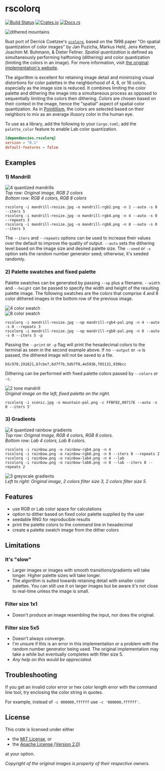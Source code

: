 # rscolorq
[![Build Status](https://travis-ci.com/okaneco/rscolorq.svg?branch=master)](https://travis-ci.com/okaneco/rscolorq)
[![Crates.io](https://img.shields.io/crates/v/rscolorq.svg)](https://crates.io/crates/rscolorq)
[![Docs.rs](https://docs.rs/rscolorq/badge.svg)](https://docs.rs/rscolorq)

![dithered mountains](gfx/mountain-colors6-repeats4.png)

Rust port of Derrick Coetzee's [`scolorq`][scolorq], based on the 1998 paper
"On spatial quantization of color images" by Jan Puzicha, Markus Held, Jens
Ketterer, Joachim M. Buhmann, & Dieter Fellner. *Spatial quantization* is
defined as simultaneously performing halftoning (dithering) and color
quantization (limiting the colors in an image). For more information, visit
[the original implementation's website][scolorq].

The algorithm is excellent for retaining image detail and minimizing visual
distortions for color palettes in the neighborhood of 4, 8, or 16 colors,
especially as the image size is reduced. It combines limiting the color palette
and dithering the image into a simultaneous process as opposed to sequentially
limiting the colors then dithering. Colors are chosen based on their context in
the image, hence the "spatial" aspect of spatial color quantization. As in
[Pointillism][Pointillism], the colors are selected based on their neighbors to
mix as an average illusory color in the human eye.

[scolorq]: http://people.eecs.berkeley.edu/~dcoetzee/downloads/scolorq/
[Pointillism]: https://en.wikipedia.org/wiki/Pointillism#Gallery

To use as a library, add the following to your `Cargo.toml`; add the
`palette_color` feature to enable Lab color quantization.

```toml
[dependencies.rscolorq]
version = "0.1"
default-features = false
```

## Examples

### 1) Mandrill

![4 quantized mandrills](/gfx/mandrill-montage.png)  
*Top row: Original image, RGB 2 colors*  
*Bottom row: RGB 4 colors, RGB 8 colors*  

```
rscolorq -i mandrill-resize.jpg -o mandrill-rgb2.png -n 2 --auto -s 0 --iters 5
rscolorq -i mandrill-resize.jpg -o mandrill-rgb4.png -n 4 --auto -s 0 --repeats 3
rscolorq -i mandrill-resize.jpg -o mandrill-rgb8.png -n 8 --auto -s 0 --iters 5
```

The `--iters` and `--repeats` options can be used to increase their values over
the default to improve the quality of output. `--auto` sets the dithering
level based on the image size and desired palette size. The `--seed` or `-s`
option sets the random number generator seed; otherwise, it's seeded randomly.

### 2) Palette swatches and fixed palette

Palette swatches can be generated by passing `--op` plus a filename. `--width`
and `--height` can be passed to specify the width and height of the resulting
palette image. The following swatches are the colors that comprise 4 and 8 color
dithered images in the bottom row of the previous image.

![4 color swatch](/gfx/mandrill-rgb4-pal.png)  
![8 color swatch](/gfx/mandrill-rgb8-pal.png)  

```
rscolorq -i mandrill-resize.jpg --op mandrill-rgb4-pal.png -n 4 --auto -s 0 --repeats 3
rscolorq -i mandrill-resize.jpg --op mandrill-rgb8-pal.png -n 8 --auto -s 0 --iters 5 -p
```

Passing the `--print` or `-p` flag will print the hexadecimal colors to the
terminal as seen in the second example above. If no `--output` or `-o` is
passed, the dithered image will not be saved to a file.

```
b5c970,191821,b7cbe7,6d7f7b,5db7f0,4e5936,f05131,939bcc
```

Dithering can be performed with fixed palette colors passed by `--colors` or
`-c`.

![2 tone mandrill](/gfx/mountain.jpg)  
*Original image on the left, fixed palette on the right.*

```
rscolorq -i scenic.jpg -o mountain-pal.png -c FFBF82,09717E --auto -s 0 --iters 5`
```

### 3) Gradients

![4 quantized rainbow gradients](/gfx/rainbow-montage.png)  
*Top row: Original image, RGB 4 colors, RGB 8 colors.*  
*Bottom row: Lab 4 colors, Lab 8 colors.*  

```
rscolorq -i rainbow.png -o rainbow-rgb4.png -n 4
rscolorq -i rainbow.png -o rainbow-rgb8.png -n 8 --iters 8 --repeats 2
rscolorq -i rainbow.png -o rainbow-lab4.png -n 4 --lab
rscolorq -i rainbow.png -o rainbow-lab8.png -n 8 --lab --iters 8 --repeats 2
```

![3 greyscale gradients](/gfx/gradient-orig-3-5.png)  
*Left to right: Original image, 2 colors filter size 3, 2 colors filter size 5.*

## Features
- use RGB or Lab color space for calculations
- option to dither based on fixed color palette supplied by the user
- seedable RNG for reproducible results
- print the palette colors to the command line in hexadecimal
- create a palette swatch image from the dither colors

## Limitations

### It's "slow"
- Larger images or images with smooth transitions/gradients will take longer.
Higher palette sizes will take longer.
- The algorithm is suited towards retaining detail with smaller color palettes.
You can still use it on larger images but be aware it's not close to real-time
unless the image is small.

### Filter size 1x1
- Doesn't produce an image resembling the input, nor does the original.

### Filter size 5x5
- Doesn't always converge.
- I'm unsure if this is an error in this implementation or a problem with the
random number generator being used. The original implementation may take a while
but eventually completes with filter size 5.
- *Any help on this would be appreciated.*

## Troubleshooting
If you get an invalid color error or hex color length error with the command
line tool, try enclosing the color string in quotes.

For example, instead of `-c 000000,ffffff` use `-c '000000,ffffff'`.

## License
This crate is licensed under either
- the [MIT License](LICENSE-MIT), or
- the [Apache License (Version 2.0)](LICENSE-APACHE)

at your option.

*Copyright of the original images is property of their respective owners.*
